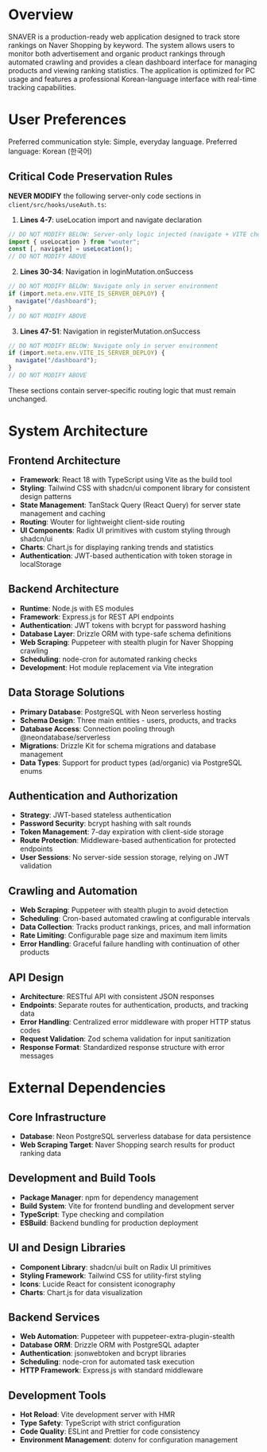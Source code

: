 # Overview

SNAVER is a production-ready web application designed to track store rankings on Naver Shopping by keyword. The system allows users to monitor both advertisement and organic product rankings through automated crawling and provides a clean dashboard interface for managing products and viewing ranking statistics. The application is optimized for PC usage and features a professional Korean-language interface with real-time tracking capabilities.

# User Preferences

Preferred communication style: Simple, everyday language.
Preferred language: Korean (한국어)

## Critical Code Preservation Rules
**NEVER MODIFY** the following server-only code sections in `client/src/hooks/useAuth.ts`:

1. **Lines 4-7**: useLocation import and navigate declaration
```typescript
// DO NOT MODIFY BELOW: Server-only logic injected (navigate + VITE check)
import { useLocation } from "wouter";
const [, navigate] = useLocation();
// DO NOT MODIFY ABOVE
```

2. **Lines 30-34**: Navigation in loginMutation.onSuccess
```typescript
// DO NOT MODIFY BELOW: Navigate only in server environment
if (import.meta.env.VITE_IS_SERVER_DEPLOY) {
  navigate("/dashboard");
}
// DO NOT MODIFY ABOVE
```

3. **Lines 47-51**: Navigation in registerMutation.onSuccess
```typescript
// DO NOT MODIFY BELOW: Navigate only in server environment
if (import.meta.env.VITE_IS_SERVER_DEPLOY) {
  navigate("/dashboard");
}
// DO NOT MODIFY ABOVE
```

These sections contain server-specific routing logic that must remain unchanged.

# System Architecture

## Frontend Architecture
- **Framework**: React 18 with TypeScript using Vite as the build tool
- **Styling**: Tailwind CSS with shadcn/ui component library for consistent design patterns
- **State Management**: TanStack Query (React Query) for server state management and caching
- **Routing**: Wouter for lightweight client-side routing
- **UI Components**: Radix UI primitives with custom styling through shadcn/ui
- **Charts**: Chart.js for displaying ranking trends and statistics
- **Authentication**: JWT-based authentication with token storage in localStorage

## Backend Architecture
- **Runtime**: Node.js with ES modules
- **Framework**: Express.js for REST API endpoints
- **Authentication**: JWT tokens with bcrypt for password hashing
- **Database Layer**: Drizzle ORM with type-safe schema definitions
- **Web Scraping**: Puppeteer with stealth plugin for Naver Shopping crawling
- **Scheduling**: node-cron for automated ranking checks
- **Development**: Hot module replacement via Vite integration

## Data Storage Solutions
- **Primary Database**: PostgreSQL with Neon serverless hosting
- **Schema Design**: Three main entities - users, products, and tracks
- **Database Access**: Connection pooling through @neondatabase/serverless
- **Migrations**: Drizzle Kit for schema migrations and database management
- **Data Types**: Support for product types (ad/organic) via PostgreSQL enums

## Authentication and Authorization
- **Strategy**: JWT-based stateless authentication
- **Password Security**: bcrypt hashing with salt rounds
- **Token Management**: 7-day expiration with client-side storage
- **Route Protection**: Middleware-based authentication for protected endpoints
- **User Sessions**: No server-side session storage, relying on JWT validation

## Crawling and Automation
- **Web Scraping**: Puppeteer with stealth plugin to avoid detection
- **Scheduling**: Cron-based automated crawling at configurable intervals
- **Data Collection**: Tracks product rankings, prices, and mall information
- **Rate Limiting**: Configurable page size and maximum item limits
- **Error Handling**: Graceful failure handling with continuation of other products

## API Design
- **Architecture**: RESTful API with consistent JSON responses
- **Endpoints**: Separate routes for authentication, products, and tracking data
- **Error Handling**: Centralized error middleware with proper HTTP status codes
- **Request Validation**: Zod schema validation for input sanitization
- **Response Format**: Standardized response structure with error messages

# External Dependencies

## Core Infrastructure
- **Database**: Neon PostgreSQL serverless database for data persistence
- **Web Scraping Target**: Naver Shopping search results for product ranking data

## Development and Build Tools
- **Package Manager**: npm for dependency management
- **Build System**: Vite for frontend bundling and development server
- **TypeScript**: Type checking and compilation
- **ESBuild**: Backend bundling for production deployment

## UI and Design Libraries
- **Component Library**: shadcn/ui built on Radix UI primitives
- **Styling Framework**: Tailwind CSS for utility-first styling
- **Icons**: Lucide React for consistent iconography
- **Charts**: Chart.js for data visualization

## Backend Services
- **Web Automation**: Puppeteer with puppeteer-extra-plugin-stealth
- **Database ORM**: Drizzle ORM with PostgreSQL adapter
- **Authentication**: jsonwebtoken and bcrypt libraries
- **Scheduling**: node-cron for automated task execution
- **HTTP Framework**: Express.js with standard middleware

## Development Tools
- **Hot Reload**: Vite development server with HMR
- **Type Safety**: TypeScript with strict configuration
- **Code Quality**: ESLint and Prettier for code consistency
- **Environment Management**: dotenv for configuration management